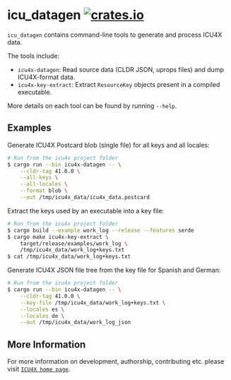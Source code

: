 # icu_datagen [![crates.io](https://img.shields.io/crates/v/icu_datagen)](https://crates.io/crates/icu_datagen)

`icu_datagen` contains command-line tools to generate and process ICU4X data.

The tools include:

* `icu4x-datagen`: Read source data (CLDR JSON, uprops files) and dump ICU4X-format data.
* `icu4x-key-extract`: Extract `ResourceKey` objects present in a compiled executable.

More details on each tool can be found by running `--help`.

## Examples

Generate ICU4X Postcard blob (single file) for all keys and all locales:

```bash
# Run from the icu4x project folder
$ cargo run --bin icu4x-datagen -- \
    --cldr-tag 41.0.0 \
    --all-keys \
    --all-locales \
    --format blob \
    --out /tmp/icu4x_data/icu4x_data.postcard
```

Extract the keys used by an executable into a key file:

```bash
# Run from the icu4x project folder
$ cargo build --example work_log --release --features serde
$ cargo make icu4x-key-extract \
    target/release/examples/work_log \
    /tmp/icu4x_data/work_log+keys.txt
$ cat /tmp/icu4x_data/work_log+keys.txt
```

Generate ICU4X JSON file tree from the key file for Spanish and German:

```bash
# Run from the icu4x project folder
$ cargo run --bin icu4x-datagen -- \
    --cldr-tag 41.0.0 \
    --key-file /tmp/icu4x_data/work_log+keys.txt \
    --locales es \
    --locales de \
    --out /tmp/icu4x_data/work_log_json
```

## More Information

For more information on development, authorship, contributing etc. please visit [`ICU4X home page`](https://github.com/unicode-org/icu4x).
